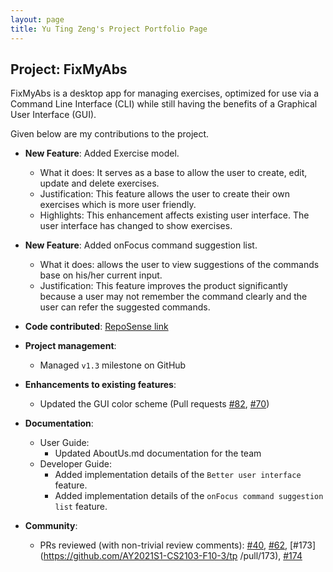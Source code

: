 ```yaml
---
layout: page
title: Yu Ting Zeng's Project Portfolio Page
---
```


## Project: FixMyAbs

FixMyAbs is a desktop app for managing exercises, optimized for use via a Command Line Interface (CLI) while still having the benefits of a Graphical User Interface (GUI).

Given below are my contributions to the project.
* **New Feature**: Added Exercise model.
  * What it does: It serves as a base to allow the user to create, edit, update and delete exercises.
  * Justification: This feature allows the user to create their own exercises which is more user friendly.
  * Highlights: This enhancement affects existing user interface. The user interface has changed to show exercises.
  
* **New Feature**: Added onFocus command suggestion list.
  * What it does: allows the user to view suggestions of the commands base on his/her current input.
  * Justification: This feature improves the product significantly because a user may not remember the command
   clearly and the user can refer the suggested commands.
   
* **Code contributed**: [RepoSense link](https://nus-cs2103-ay2021s1.github.io/tp-dashboard/#breakdown=true&search=&sort=groupTitle&sortWithin=title&since=2020-08-14&timeframe=commit&mergegroup=&groupSelect=groupByRepos&checkedFileTypes=docs~functional-code~test-code~other&tabOpen=true&tabType=authorship&zFR=false&tabAuthor=Jillzyt&tabRepo=AY2021S1-CS2103-F10-3%2Ftp%5Bmaster%5D&authorshipIsMergeGroup=false&authorshipFileTypes=docs~functional-code~test-code~other)

* **Project management**:
  * Managed `v1.3` milestone on GitHub

* **Enhancements to existing features**:
  * Updated the GUI color scheme (Pull requests [\#82](https://github.com/AY2021S1-CS2103-F10-3/tp/pull/82), [\#70](https://github.com/AY2021S1-CS2103-F10-3/tp/pull/70))

* **Documentation**:
  * User Guide:
    * Updated AboutUs.md documentation for the team
  * Developer Guide:
    * Added implementation details of the `Better user interface` feature.
    * Added implementation details of the `onFocus command suggestion list` feature.

* **Community**:
  * PRs reviewed (with non-trivial review comments): [\#40](https://github.com/AY2021S1-CS2103-F10-3/tp/pull/40
  ), [\#62](https://github.com/AY2021S1-CS2103-F10-3/tp/pull/62), [\#173](https://github.com/AY2021S1-CS2103-F10-3/tp
  /pull/173), [\#174](https://github.com/AY2021S1-CS2103-F10-3/tp/pull/174)
